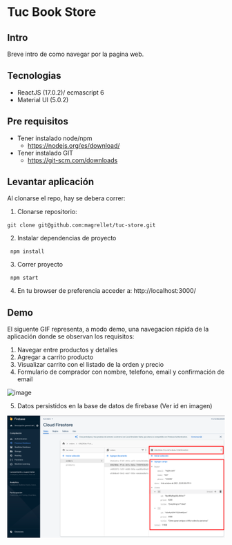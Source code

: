 Tuc Book Store
======================================

**Intro**
--------
Breve intro de como navegar por la pagina web.

**Tecnologias**
--------
 - ReactJS (17.0.2)/ ecmascript 6
 - Material UI (5.0.2)

**Pre requisitos**
--------
 - Tener instalado node/npm
   - https://nodejs.org/es/download/
 - Tener instalado GIT
   - https://git-scm.com/downloads


**Levantar aplicación**
--------

Al clonarse el repo, hay se debera correr:

1. Clonarse repositorio: 
```   
git clone git@github.com:magrellet/tuc-store.git
```
2. Instalar dependencias de proyecto
```
 npm install
 ```
3. Correr proyecto
```
 npm start
```
4.  En tu browser de preferencia acceder a: http://localhost:3000/


**Demo**
--------
El siguente GIF representa, a modo demo, una navegacion rápida de la aplicación donde se observan los requisitos:

1. Navegar entre productos y detalles
2. Agregar a carrito producto
3. Visualizar carrito con el listado de la orden y precio
4. Formulario de comprador con nombre, telefono, email y confirmación de email

![image](public/demo.gif)

5. Datos persistidos en la base de datos de firebase (Ver id en imagen)


![image](public/compra.png)